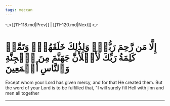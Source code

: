 ```yaml
---
tags: meccan
---
```


👈 [[11-118.md|Prev]] | [[11-120.md|Next]] 👉

# إِلَّا مَن رَّحِمَ رَبُّكَۚ وَلِذَٰلِكَ خَلَقَهُمۡۗ وَتَمَّتۡ كَلِمَةُ رَبِّكَ لَأَمۡلَأَنَّ جَهَنَّمَ مِنَ ٱلۡجِنَّةِ وَٱلنَّاسِ أَجۡمَعِينَ

Except whom your Lord has given mercy, and for that He created them. But the word of your Lord is to be fulfilled that, "I will surely fill Hell with jinn and men all together

---

